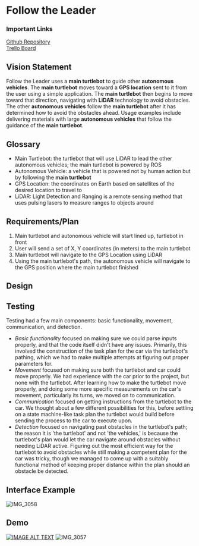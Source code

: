 # Follow the Leader

### Important Links
[Github Repository](https://github.com/SAREC-Lab/CAR-BLUE3/tree/main) <br />
[Trello Board](https://trello.com/b/wCxuc2UZ/main-project) <br />

## Vision Statement
Follow the Leader uses a **main turtlebot** to guide other **autonomous vehicles**. The **main turtlebot** moves toward a **GPS location** sent to it from the user using a simple application. The **main turtlebot** then begins to move toward that direction, navigating with **LiDAR** technology to avoid obstacles. The other **autonomous vehicles** follow the **main turtlebot** after it has determined how to avoid the obstacles ahead. Usage examples include delivering materials with large **autonomous vehicles** that follow the guidance of the **main turtlebot**.

## Glossary
- Main Turtlebot: the turtlebot that will use LiDAR to lead the other
  autonomous vehicles; the main turtlebot is powered by ROS
- Autonomous Vehicle: a vehicle that is powered not by human action but by
  following the **main turtlebot**
- GPS Location: the coordinates on Earth based on satellites of the desired
  location to travel to 
- LiDAR: Light Detection and Ranging is a remote sensing method that uses
  pulsing lasers to measure ranges to objects around

## Requirements/Plan
1. Main turtlebot and autonomous vehicle will start lined up, turtlebot in front
2. User will send a set of X, Y coordinates (in meters) to the main turtlebot
3. Main turtlebot will navigate to the GPS Location using LiDAR
4. Using the main turtlebot's path, the autonomous vehicle will navigate to the GPS position where the main turtlebot finished

## Design

## Testing
Testing had a few main components: basic functionality, movement, communication, and detection. <br />
- *Basic functionality* focused on making sure we could parse inputs properly, and that the code itself didn't have any issues. Primarily, this involved the construction of the task plan for the car via the turtlebot's pathing, which we had to make multiple attempts at figuring out proper parameters for.<br />
- *Movement* focused on making sure both the turtlebot and car could move properly. We had experience with the car prior to the project, but none with the turtlebot. After learning how to make the turtlebot move properly, and doing some more specific measurements on the car's movement, particularly its turns, we moved on to communication.<br />
- *Communication* focused on getting instructions from the turtlebot to the car. We thought about a few different possibilities for this, before settling on a state machine-like task plan the turtlebot would build before sending the process to the car to execute upon.<br />
- *Detection* focused on navigating past obstacles in the turtlebot's path; the reason it is 'the turtlebot' and not 'the vehicles,' is because the turtlebot's plan would let the car navigate around obstacles without needing LiDAR active. Figuring out the most efficient way for the turtlebot to avoid obstacles while still making a competent plan for the car was tricky, though we managed to come up with a suitably functional method of keeping proper distance within the plan should an obstacle be detected.

## Interface Example
![IMG_3058](https://user-images.githubusercontent.com/78926321/145498040-2b8227b3-a391-4e31-9249-aef3a8b236d3.jpg)

## Demo
[![IMAGE ALT TEXT](http://img.youtube.com/vi/yrDb6ASoK2Y/0.jpg)](https://youtu.be/yrDb6ASoK2Y "Demo")
![IMG_3057](https://user-images.githubusercontent.com/78926321/145498103-fb40add2-ff4c-49fe-be2d-07391b3d0129.jpeg)
